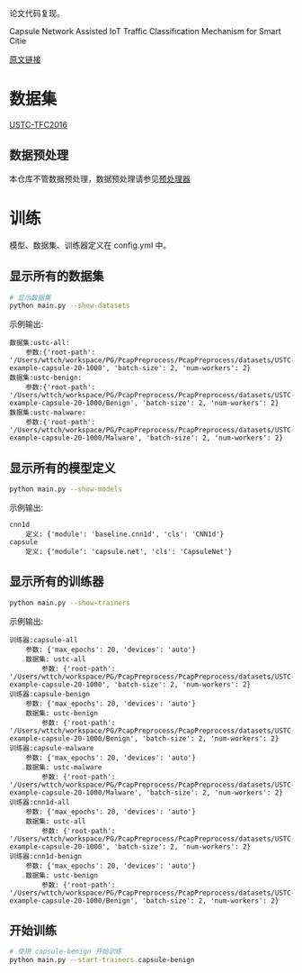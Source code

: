 论文代码复现。

Capsule Network Assisted IoT Traffic Classification Mechanism for Smart Citie

[原文链接](https://ieeexplore.ieee.org/abstract/document/8651277)

# 数据集

[USTC-TFC2016](https://github.com/yungshenglu/USTC-TFC2016)

## 数据预处理

本仓库不管数据预处理，数据预处理请参见[预处理器](https://github.com/wttch96/PcapPreprocess)

# 训练

模型、数据集、训练器定义在 config.yml 中。

## 显示所有的数据集
```bash
# 显示数据集
python main.py --show-datasets
```
示例输出:
```text
数据集:ustc-all:
    参数:{'root-path': '/Users/wttch/workspace/PG/PcapPreprocess/PcapPreprocess/datasets/USTC-example-capsule-20-1000', 'batch-size': 2, 'num-workers': 2}
数据集:ustc-benign:
    参数:{'root-path': '/Users/wttch/workspace/PG/PcapPreprocess/PcapPreprocess/datasets/USTC-example-capsule-20-1000/Benign', 'batch-size': 2, 'num-workers': 2}
数据集:ustc-malware:
    参数:{'root-path': '/Users/wttch/workspace/PG/PcapPreprocess/PcapPreprocess/datasets/USTC-example-capsule-20-1000/Malware', 'batch-size': 2, 'num-workers': 2}
```
## 显示所有的模型定义
```bash
python main.py --show-models
```

示例输出:
```text
cnn1d
    定义: {'module': 'baseline.cnn1d', 'cls': 'CNN1d'}
capsule
    定义: {'module': 'capsule.net', 'cls': 'CapsuleNet'}
```

## 显示所有的训练器
```bash
python main.py --show-trainers
```

示例输出:
```text
训练器:capsule-all
    参数: {'max_epochs': 20, 'devices': 'auto'}
    数据集: ustc-all
        参数: {'root-path': '/Users/wttch/workspace/PG/PcapPreprocess/PcapPreprocess/datasets/USTC-example-capsule-20-1000', 'batch-size': 2, 'num-workers': 2}
训练器:capsule-benign
    参数: {'max_epochs': 20, 'devices': 'auto'}
    数据集: ustc-benign
        参数: {'root-path': '/Users/wttch/workspace/PG/PcapPreprocess/PcapPreprocess/datasets/USTC-example-capsule-20-1000/Benign', 'batch-size': 2, 'num-workers': 2}
训练器:capsule-malware
    参数: {'max_epochs': 20, 'devices': 'auto'}
    数据集: ustc-malware
        参数: {'root-path': '/Users/wttch/workspace/PG/PcapPreprocess/PcapPreprocess/datasets/USTC-example-capsule-20-1000/Malware', 'batch-size': 2, 'num-workers': 2}
训练器:cnn1d-all
    参数: {'max_epochs': 20, 'devices': 'auto'}
    数据集: ustc-all
        参数: {'root-path': '/Users/wttch/workspace/PG/PcapPreprocess/PcapPreprocess/datasets/USTC-example-capsule-20-1000', 'batch-size': 2, 'num-workers': 2}
训练器:cnn1d-benign
    参数: {'max_epochs': 20, 'devices': 'auto'}
    数据集: ustc-benign
        参数: {'root-path': '/Users/wttch/workspace/PG/PcapPreprocess/PcapPreprocess/datasets/USTC-example-capsule-20-1000/Benign', 'batch-size': 2, 'num-workers': 2}
```

## 开始训练
```bash
# 使用 capsule-benign 开始训练
python main.py --start-trainers capsule-benign
```